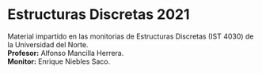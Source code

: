 # Estructuras Discretas 2021
Material impartido en las monitorias de Estructuras Discretas (IST 4030) de la Universidad del Norte.  
**Profesor:** Alfonso Mancilla Herrera.  
**Monitor:** Enrique Niebles Saco.  
